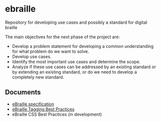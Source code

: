 # ebraille
Repository for developing use cases and possibly a standard  for digital braille

The main objectives for the next phase of the project are:
* Develop a problem statement for developing a common understanding for what problem do we want to solve.
* Develop use cases.
* Identify the most important use cases and determine the scope.
* Analyze if these use cases can be addressed by an existing standard or by extending an existing standard, or do we need to develop a completely new standard.

## Documents

- [eBraille specification](https://daisy.github.io/ebraille/)
- [eBraille Tagging Best Practices](https://daisy.github.io/ebraille/best-practices/tagging/)
- eBraille CSS Best Practices (in development)

